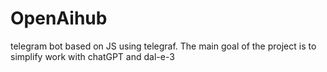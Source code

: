  # OpenAihub
 telegram bot based on JS using telegraf. The main goal of the project is to simplify work with chatGPT and dal-e-3 
